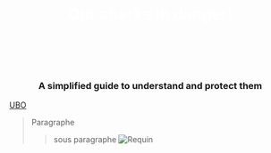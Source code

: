 <div style="
background-image: url(https://www.sharkdiver.com/wp-content/uploads/2016/02/bull-shark-header.jpg);
background-size: cover;
background-position: center;
text-align: center;
padding: 60px;
color: white;
border-radius: 15px;
">
  
# Our sharks in danger!
</div>
<div align="center">
  
### A simplified guide to understand and protect them
</div>

[UBO](https://ent.univ-brest.fr)
> Paragraphe
>> sous paragraphe
![Requin](https://i.pinimg.com/1200x/3f/65/60/3f65608e1268cbf86dd4edd7ba3b4968.jpg)
<div align="center">
